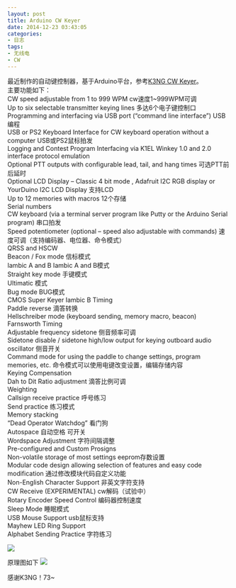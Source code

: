 ```yaml
---
layout: post
title: Arduino CW Keyer
date: 2014-12-23 03:43:05
categories:
- 日志
tags:
- 无线电
- CW
---
```


最近制作的自动键控制器，基于Arduino平台，参考[K3NG CW Keyer](http://blog.radioartisan.com/arduino-cw-keyer/)。  
主要功能如下：    
CW speed adjustable from 1 to 999 WPM cw速度1~999WPM可调    
Up to six selectable transmitter keying lines  多达6个电子键控制口    
Programming and interfacing via USB port (“command line interface”)  USB编程    
USB or PS2 Keyboard Interface for CW keyboard operation without a computer  USB或PS2鼠标拍发    
Logging and Contest Program Interfacing via K1EL Winkey 1.0 and 2.0 interface protocol emulation      
Optional PTT outputs with configurable lead, tail, and hang times  可选PTT前后延时    
Optional LCD Display – Classic 4 bit mode , Adafruit I2C RGB display or YourDuino I2C LCD Display  支持LCD    
Up to 12 memories with macros  12个存储    
Serial numbers      
CW keyboard (via a terminal server program like Putty or the Arduino Serial program)  串口拍发    
Speed potentiometer (optional – speed also adjustable with commands)  速度可调（支持编码器、电位器、命令模式）    
QRSS and HSCW      
Beacon / Fox mode  信标模式    
Iambic A and B  Iambic A and B模式    
Straight key mode  手键模式    
Ultimatic   模式    
Bug mode  BUG模式    
CMOS Super Keyer Iambic B Timing      
Paddle reverse  滴答转换    
Hellschreiber mode (keyboard sending, memory macro, beacon)      
Farnsworth Timing      
Adjustable frequency sidetone  侧音频率可调    
Sidetone disable / sidetone high/low output for keying outboard audio oscillator  侧音开关    
Command mode for using the paddle to change settings, program memories, etc. 命令模式可以使用电键改变设置，编辑存储内容     
Keying Compensation      
Dah to Dit Ratio adjustment  滴答比例可调    
Weighting      
Callsign receive practice  呼号练习    
Send practice  练习模式    
Memory stacking      
“Dead Operator Watchdog”  看门狗    
Autospace  自动空格 可开关    
Wordspace Adjustment  字符间隔调整    
Pre-configured and Custom Prosigns      
Non-volatile storage of most settings  eeprom存数设置    
Modular code design allowing selection of features and easy code modification  通过修改模块代码自定义功能    
Non-English Character Support  非英文字符支持    
CW Receive (EXPERIMENTAL)  cw解码（试验中）    
Rotary Encoder Speed Control  编码器控制速度    
Sleep Mode  睡眠模式    
USB Mouse Support  usb鼠标支持    
Mayhew LED Ring Support      
Alphabet Sending Practice  字符练习    

![](http://i1328.photobucket.com/albums/w532/xwlogic/IMG_20141223_135759132_HDR_zpsea5258a0.jpg)

原理图如下
![](http://i1328.photobucket.com/albums/w532/xwlogic/k3ng-keyer-schematic-2012052101_zpsdbd3cc8f.png)

感谢K3NG！73~
